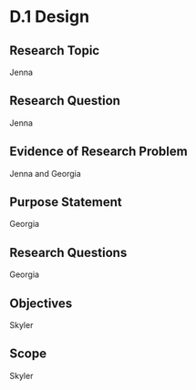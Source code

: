 # D.1 Design

## Research Topic
  Jenna
## Research Question
  Jenna
## Evidence of Research Problem
  Jenna and Georgia
## Purpose Statement
  Georgia
## Research Questions
  Georgia
## Objectives
  Skyler
## Scope
  Skyler
